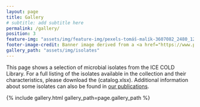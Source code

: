 ```yaml
---
layout: page
title: Gallery
# subtitle: add subtitle here
permalink: /gallery/
position: 3
feature-img: "assets/img/feature-img/pexels-tomáš-malík-3607082_2480_1279.jpg"
footer-image-credit: Banner image derived from a <a href="https://www.pexels.com/photo/ice-cave-3607082/">photo by Tomáš Malík</a>
gallery_path: "assets/img/isolates"
---
```


This page shows a selection of microbial isolates from the ICE COLD Library. For a full listing of the isolates available in the collection and their characteristics, please download the (catalog.xlsx). Additional information about some isolates can also be found in [our publications](/publications).

{% include gallery.html gallery_path=page.gallery_path %}

